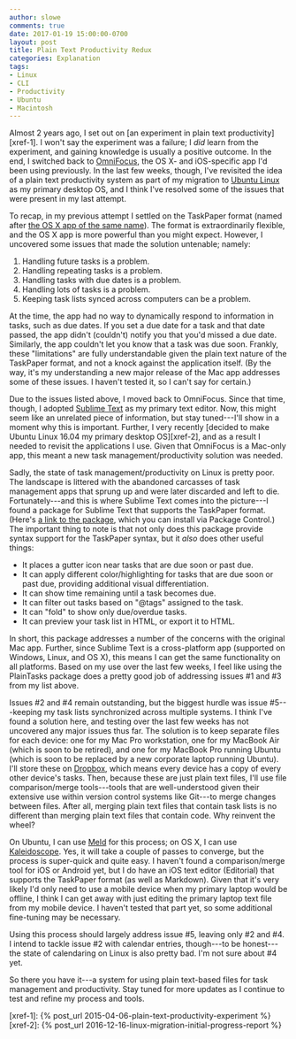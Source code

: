 ```yaml
---
author: slowe
comments: true
date: 2017-01-19 15:00:00-0700
layout: post
title: Plain Text Productivity Redux
categories: Explanation
tags:
- Linux
- CLI
- Productivity
- Ubuntu
- Macintosh
---
```


Almost 2 years ago, I set out on [an experiment in plain text productivity][xref-1]. I won't say the experiment was a failure; I _did_ learn from the experiment, and gaining knowledge is usually a positive outcome. In the end, I switched back to [OmniFocus][link-1], the OS X- and iOS-specific app I'd been using previously. In the last few weeks, though, I've revisited the idea of a plain text productivity system as part of my migration to [Ubuntu Linux][link-3] as my primary desktop OS, and I think I've resolved some of the issues that were present in my last attempt.

To recap, in my previous attempt I settled on the TaskPaper format (named after [the OS X app of the same name][link-2]). The format is extraordinarily flexible, and the OS X app is more powerful than you might expect. However, I uncovered some issues that made the solution untenable; namely:

1. Handling future tasks is a problem.
2. Handling repeating tasks is a problem.
3. Handling tasks with due dates is a problem.
4. Handling lots of tasks is a problem.
5. Keeping task lists synced across computers can be a problem.

At the time, the app had no way to dynamically respond to information in tasks, such as due dates. If you set a due date for a task and that date passed, the app didn't (couldn't) notify you that you'd missed a due date. Similarly, the app couldn't let you know that a task was due soon. Frankly, these "limitations" are fully understandable given the plain text nature of the TaskPaper format, and not a knock against the application itself. (By the way, it's my understanding a new major release of the Mac app addresses some of these issues. I haven't tested it, so I can't say for certain.)

Due to the issues listed above, I moved back to OmniFocus. Since that time, though, I adopted [Sublime Text][link-4] as my primary text editor. Now, this might seem like an unrelated piece of information, but stay tuned---I'll show in a moment why this is important. Further, I very recently [decided to make Ubuntu Linux 16.04 my primary desktop OS][xref-2], and as a result I needed to revisit the applications I use. Given that OmniFocus is a Mac-only app, this meant a new task management/productivity solution was needed.

Sadly, the state of task management/productivity on Linux is pretty poor. The landscape is littered with the abandoned carcasses of task management apps that sprung up and were later discarded and left to die. Fortunately---and this is where Sublime Text comes into the picture---I found a package for Sublime Text that supports the TaskPaper format. (Here's [a link to the package][link-5], which you can install via Package Control.) The important thing to note is that not only does this package provide syntax support for the TaskPaper syntax, but it _also_ does other useful things:

* It places a gutter icon near tasks that are due soon or past due.
* It can apply different color/highlighting for tasks that are due soon or past due, providing additional visual differentiation.
* It can show time remaining until a task becomes due.
* It can filter out tasks based on "@tags" assigned to the task.
* It can "fold" to show only due/overdue tasks.
* It can preview your task list in HTML, or export it to HTML.

In short, this package addresses a number of the concerns with the original Mac app. Further, since Sublime Text is a cross-platform app (supported on Windows, Linux, and OS X), this means I can get the same functionality on all platforms. Based on my use over the last few weeks, I feel like using the PlainTasks package does a pretty good job of addressing issues #1 and #3 from my list above.

Issues #2 and #4 remain outstanding, but the biggest hurdle was issue #5---keeping my task lists synchronized across multiple systems. I think I've found a solution here, and testing over the last few weeks has not uncovered any major issues thus far. The solution is to keep separate files for each device: one for my Mac Pro workstation, one for my MacBook Air (which is soon to be retired), and one for my MacBook Pro running Ubuntu (which is soon to be replaced by a new corporate laptop running Ubuntu). I'll store these on [Dropbox][link-6], which means every device has a copy of every other device's tasks. Then, because these are just plain text files, I'll use file comparison/merge tools---tools that are well-understood given their extensive use within version control systems like Git---to merge changes between files. After all, merging plain text files that contain task lists is no different than merging plain text files that contain code. Why reinvent the wheel?

On Ubuntu, I can use [Meld][link-7] for this process; on OS X, I can use [Kaleidoscope][link-8]. Yes, it will take a couple of passes to converge, but the process is super-quick and quite easy. I haven't found a comparison/merge tool for iOS or Android yet, but I do have an iOS text editor (Editorial) that supports the TaskPaper format (as well as Markdown). Given that it's very likely I'd only need to use a mobile device when my primary laptop would be offline, I think I can get away with just editing the primary laptop text file from my mobile device. I haven't tested that part yet, so some additional fine-tuning may be necessary.

Using this process should largely address issue #5, leaving only #2 and #4. I intend to tackle issue #2 with calendar entries, though---to be honest---the state of calendaring on Linux is also pretty bad. I'm not sure about #4 yet.

So there you have it---a system for using plain text-based files for task management and productivity. Stay tuned for more updates as I continue to test and refine my process and tools.



[link-1]: http://www.omnigroup.com/omnifocus/
[link-2]: https://www.taskpaper.com/
[link-3]: https://www.ubuntu.com/
[link-4]: http://www.sublimetext.com/
[link-5]: https://packagecontrol.io/packages/PlainTasks
[link-6]: https://www.dropbox.com/
[link-7]: http://meldmerge.org/
[link-8]: http://www.kaleidoscopeapp.com/

[xref-1]: {% post_url 2015-04-06-plain-text-productivity-experiment %}
[xref-2]: {% post_url 2016-12-16-linux-migration-initial-progress-report %}
